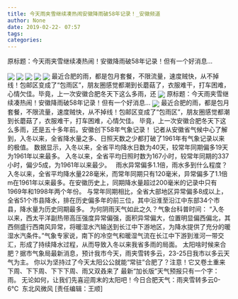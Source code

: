 ```yaml
---
title: 今天雨夹雪继续凑热闹安徽降雨破58年记录！_安徽频道
author: None
date: 2019-02-22- 07:57
tags: 
categories: 
---
```

原标题：今天雨夹雪继续凑热闹！安徽降雨破58年记录！但有一个好消息…
<!-- more -->
                
<img align="center" border="0" src="http://p1.ifengimg.com/fck/2019_08/9412f47a818a7cb_w731_h372.jpg" />
                
<img align="center" border="0" src="http://p1.ifengimg.com/fck/2019_08/7fd0dcd42f32f25_w725_h383.jpg" />
            
<img align="center" border="0" src="http://p1.ifengimg.com/fck/2019_08/fa7db601792d734_w735_h418.jpg" />
<img align="center" border="0" src="http://p1.ifengimg.com/fck/2019_08/10ea2713e5a142e_w548_h300.jpg" />
<img align="center" border="0" src="http://p1.ifengimg.com/fck/2019_08/2aac74d30a3f52a_w667_h443.jpg" />
最近合肥的雨，都是包月套餐，不限流量，速度贼快，从不掉线！包邮区变成了“包雨区”，朋友圈感觉都潮到长蘑菇了，衣服难干，打车困难，心情欠佳。毕竟，上一次安徽合肥冬天下这么多雨，还
<img align="center" border="0" src="http://p1.ifengimg.com/fck/2019_08/39fa0a955b9777c_w838_h144.png" />
原标题：今天雨夹雪继续凑热闹！安徽降雨破58年记录！但有一个好消息…
<img align="center" border="0" src="http://p2.ifengimg.com/a/2016/0810/204c433878d5cf9size1_w16_h16.png" />
最近合肥的雨，都是包月套餐，不限流量，速度贼快，从不掉线！包邮区变成了“包雨区”，朋友圈感觉都潮到长蘑菇了，衣服难干，打车困难，心情欠佳。
毕竟，上一次安徽合肥冬天下这么多雨，还是五十多年前。安徽创下58年气象记录！
记者从安徽省气候中心了解到，入冬以来，全省降水量之多、日照天数之少都打破了1961年有气象记录以来的极值。
数据显示，入冬以来，全省平均降水日数为40天，较常年同期偏多19天为1961年以来最多。
入冬以来，全省平均日照时数为167小时，较常年同期的337小时，偏少5成，为1961年以来最少。
 
雨水异常偏多1.1倍，雨水多到什么程度？入冬以来，全省平均降水量228毫米，而常年同期只有120毫米，异常偏多了1.1倍m在1961年以来最多。在安徽历史上，同期降水量超过200毫米的记录中只有1969年和1998年两个年份。
与常年同期相比，全省大部地区异常偏多8成以上，全省51个市县降水，排在历史偏多年的前三位，其中沿淮至沿江中东部34个市县，降水量为历史同期最多。
为何阴雨天气如此之久？气象台科普时间：
“入冬以来，西太平洋副热带高压强度异常偏强，面积异常偏大，位置明显偏西偏北，其西侧盛行西南风异常，将暖湿水汽输送到长江中下游地区，为降水提供了充分的暖湿水汽条件。”气象专家说，南下的冷空气和暖湿气流在长江中下游到淮河一带交汇，形成了持续降水过程，从而导致入冬以来我省多雨的局面。
太阳啥时候来合肥？据市气象局最新消息，预计我市今天，雨夹雪转多云，23-25日我市以多云天气为主。
你以为坚持过了今天太阳公公就能“常驻”合肥了？注意！它又卷土重来下周、下下周、下下下周、雨又双叒来了
最新“加长版”天气预报只有一个字：雨。
无论如何，让我们先喜迎周末的太阳吧！今日合肥天气：雨夹雪转多云0-6℃  东北风微风
[责任编辑：王顺]
            
